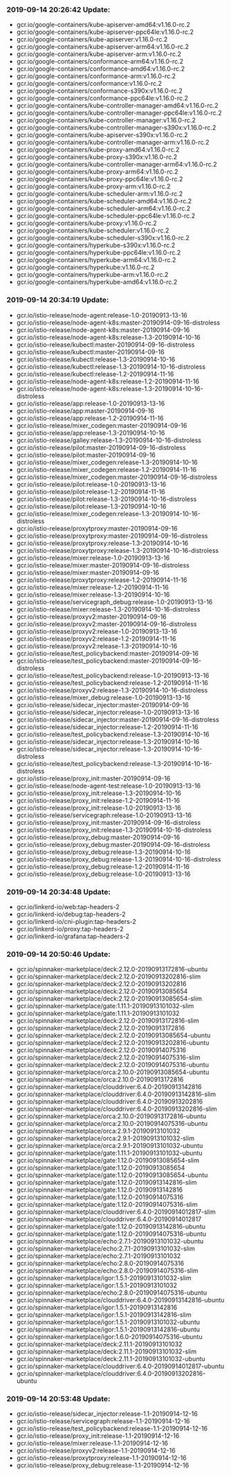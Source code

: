 ### 2019-09-14 20:26:42 Update:

- gcr.io/google-containers/kube-apiserver-amd64:v1.16.0-rc.2
- gcr.io/google-containers/kube-apiserver-ppc64le:v1.16.0-rc.2
- gcr.io/google-containers/kube-apiserver:v1.16.0-rc.2
- gcr.io/google-containers/kube-apiserver-arm64:v1.16.0-rc.2
- gcr.io/google-containers/kube-apiserver-arm:v1.16.0-rc.2
- gcr.io/google-containers/conformance-arm64:v1.16.0-rc.2
- gcr.io/google-containers/conformance-amd64:v1.16.0-rc.2
- gcr.io/google-containers/conformance-arm:v1.16.0-rc.2
- gcr.io/google-containers/conformance:v1.16.0-rc.2
- gcr.io/google-containers/conformance-s390x:v1.16.0-rc.2
- gcr.io/google-containers/conformance-ppc64le:v1.16.0-rc.2
- gcr.io/google-containers/kube-controller-manager-amd64:v1.16.0-rc.2
- gcr.io/google-containers/kube-controller-manager-ppc64le:v1.16.0-rc.2
- gcr.io/google-containers/kube-controller-manager:v1.16.0-rc.2
- gcr.io/google-containers/kube-controller-manager-s390x:v1.16.0-rc.2
- gcr.io/google-containers/kube-apiserver-s390x:v1.16.0-rc.2
- gcr.io/google-containers/kube-controller-manager-arm:v1.16.0-rc.2
- gcr.io/google-containers/kube-proxy-amd64:v1.16.0-rc.2
- gcr.io/google-containers/kube-proxy-s390x:v1.16.0-rc.2
- gcr.io/google-containers/kube-controller-manager-arm64:v1.16.0-rc.2
- gcr.io/google-containers/kube-proxy-arm64:v1.16.0-rc.2
- gcr.io/google-containers/kube-proxy-ppc64le:v1.16.0-rc.2
- gcr.io/google-containers/kube-proxy-arm:v1.16.0-rc.2
- gcr.io/google-containers/kube-scheduler-arm:v1.16.0-rc.2
- gcr.io/google-containers/kube-scheduler-amd64:v1.16.0-rc.2
- gcr.io/google-containers/kube-scheduler-arm64:v1.16.0-rc.2
- gcr.io/google-containers/kube-scheduler-ppc64le:v1.16.0-rc.2
- gcr.io/google-containers/kube-proxy:v1.16.0-rc.2
- gcr.io/google-containers/kube-scheduler:v1.16.0-rc.2
- gcr.io/google-containers/kube-scheduler-s390x:v1.16.0-rc.2
- gcr.io/google-containers/hyperkube-s390x:v1.16.0-rc.2
- gcr.io/google-containers/hyperkube-ppc64le:v1.16.0-rc.2
- gcr.io/google-containers/hyperkube-arm64:v1.16.0-rc.2
- gcr.io/google-containers/hyperkube:v1.16.0-rc.2
- gcr.io/google-containers/hyperkube-arm:v1.16.0-rc.2
- gcr.io/google-containers/hyperkube-amd64:v1.16.0-rc.2
### 2019-09-14 20:34:19 Update:

- gcr.io/istio-release/node-agent:release-1.0-20190913-13-16
- gcr.io/istio-release/node-agent-k8s:master-20190914-09-16-distroless
- gcr.io/istio-release/node-agent-k8s:master-20190914-09-16
- gcr.io/istio-release/node-agent-k8s:release-1.3-20190914-10-16
- gcr.io/istio-release/kubectl:master-20190914-09-16-distroless
- gcr.io/istio-release/kubectl:master-20190914-09-16
- gcr.io/istio-release/kubectl:release-1.3-20190914-10-16
- gcr.io/istio-release/kubectl:release-1.3-20190914-10-16-distroless
- gcr.io/istio-release/kubectl:release-1.2-20190914-11-16
- gcr.io/istio-release/node-agent-k8s:release-1.2-20190914-11-16
- gcr.io/istio-release/node-agent-k8s:release-1.3-20190914-10-16-distroless
- gcr.io/istio-release/app:release-1.0-20190913-13-16
- gcr.io/istio-release/app:master-20190914-09-16
- gcr.io/istio-release/app:release-1.2-20190914-11-16
- gcr.io/istio-release/mixer_codegen:master-20190914-09-16
- gcr.io/istio-release/app:release-1.3-20190914-10-16
- gcr.io/istio-release/galley:release-1.3-20190914-10-16-distroless
- gcr.io/istio-release/pilot:master-20190914-09-16-distroless
- gcr.io/istio-release/pilot:master-20190914-09-16
- gcr.io/istio-release/mixer_codegen:release-1.3-20190914-10-16
- gcr.io/istio-release/mixer_codegen:release-1.2-20190914-11-16
- gcr.io/istio-release/mixer_codegen:master-20190914-09-16-distroless
- gcr.io/istio-release/pilot:release-1.0-20190913-13-16
- gcr.io/istio-release/pilot:release-1.2-20190914-11-16
- gcr.io/istio-release/pilot:release-1.3-20190914-10-16-distroless
- gcr.io/istio-release/pilot:release-1.3-20190914-10-16
- gcr.io/istio-release/mixer_codegen:release-1.3-20190914-10-16-distroless
- gcr.io/istio-release/proxytproxy:master-20190914-09-16
- gcr.io/istio-release/proxytproxy:master-20190914-09-16-distroless
- gcr.io/istio-release/proxytproxy:release-1.3-20190914-10-16
- gcr.io/istio-release/proxytproxy:release-1.3-20190914-10-16-distroless
- gcr.io/istio-release/mixer:release-1.0-20190913-13-16
- gcr.io/istio-release/mixer:master-20190914-09-16-distroless
- gcr.io/istio-release/mixer:master-20190914-09-16
- gcr.io/istio-release/proxytproxy:release-1.2-20190914-11-16
- gcr.io/istio-release/mixer:release-1.2-20190914-11-16
- gcr.io/istio-release/mixer:release-1.3-20190914-10-16
- gcr.io/istio-release/servicegraph_debug:release-1.0-20190913-13-16
- gcr.io/istio-release/mixer:release-1.3-20190914-10-16-distroless
- gcr.io/istio-release/proxyv2:master-20190914-09-16
- gcr.io/istio-release/proxyv2:master-20190914-09-16-distroless
- gcr.io/istio-release/proxyv2:release-1.0-20190913-13-16
- gcr.io/istio-release/proxyv2:release-1.2-20190914-11-16
- gcr.io/istio-release/proxyv2:release-1.3-20190914-10-16
- gcr.io/istio-release/test_policybackend:master-20190914-09-16
- gcr.io/istio-release/test_policybackend:master-20190914-09-16-distroless
- gcr.io/istio-release/test_policybackend:release-1.0-20190913-13-16
- gcr.io/istio-release/test_policybackend:release-1.2-20190914-11-16
- gcr.io/istio-release/proxyv2:release-1.3-20190914-10-16-distroless
- gcr.io/istio-release/mixer_debug:release-1.0-20190913-13-16
- gcr.io/istio-release/sidecar_injector:master-20190914-09-16
- gcr.io/istio-release/sidecar_injector:release-1.0-20190913-13-16
- gcr.io/istio-release/sidecar_injector:master-20190914-09-16-distroless
- gcr.io/istio-release/sidecar_injector:release-1.2-20190914-11-16
- gcr.io/istio-release/test_policybackend:release-1.3-20190914-10-16
- gcr.io/istio-release/sidecar_injector:release-1.3-20190914-10-16
- gcr.io/istio-release/sidecar_injector:release-1.3-20190914-10-16-distroless
- gcr.io/istio-release/test_policybackend:release-1.3-20190914-10-16-distroless
- gcr.io/istio-release/proxy_init:master-20190914-09-16
- gcr.io/istio-release/node-agent-test:release-1.0-20190913-13-16
- gcr.io/istio-release/proxy_init:release-1.3-20190914-10-16
- gcr.io/istio-release/proxy_init:release-1.2-20190914-11-16
- gcr.io/istio-release/proxy_init:release-1.0-20190913-13-16
- gcr.io/istio-release/servicegraph:release-1.0-20190913-13-16
- gcr.io/istio-release/proxy_init:master-20190914-09-16-distroless
- gcr.io/istio-release/proxy_init:release-1.3-20190914-10-16-distroless
- gcr.io/istio-release/proxy_debug:master-20190914-09-16
- gcr.io/istio-release/proxy_debug:master-20190914-09-16-distroless
- gcr.io/istio-release/proxy_debug:release-1.3-20190914-10-16
- gcr.io/istio-release/proxy_debug:release-1.3-20190914-10-16-distroless
- gcr.io/istio-release/proxy_debug:release-1.2-20190914-11-16
- gcr.io/istio-release/proxy_debug:release-1.0-20190913-13-16
### 2019-09-14 20:34:48 Update:

- gcr.io/linkerd-io/web:tap-headers-2
- gcr.io/linkerd-io/debug:tap-headers-2
- gcr.io/linkerd-io/cni-plugin:tap-headers-2
- gcr.io/linkerd-io/proxy:tap-headers-2
- gcr.io/linkerd-io/grafana:tap-headers-2
### 2019-09-14 20:50:46 Update:

- gcr.io/spinnaker-marketplace/deck:2.12.0-20190913172816-ubuntu
- gcr.io/spinnaker-marketplace/deck:2.12.0-20190913202816-slim
- gcr.io/spinnaker-marketplace/deck:2.12.0-20190913202816
- gcr.io/spinnaker-marketplace/deck:2.12.0-20190913085654
- gcr.io/spinnaker-marketplace/deck:2.12.0-20190913085654-slim
- gcr.io/spinnaker-marketplace/gate:1.11.1-20190913101032-slim
- gcr.io/spinnaker-marketplace/gate:1.11.1-20190913101032
- gcr.io/spinnaker-marketplace/deck:2.12.0-20190913172816-slim
- gcr.io/spinnaker-marketplace/deck:2.12.0-20190913172816
- gcr.io/spinnaker-marketplace/deck:2.12.0-20190913085654-ubuntu
- gcr.io/spinnaker-marketplace/deck:2.12.0-20190913202816-ubuntu
- gcr.io/spinnaker-marketplace/deck:2.12.0-20190914075316
- gcr.io/spinnaker-marketplace/deck:2.12.0-20190914075316-slim
- gcr.io/spinnaker-marketplace/deck:2.12.0-20190914075316-ubuntu
- gcr.io/spinnaker-marketplace/orca:2.10.0-20190913085654-ubuntu
- gcr.io/spinnaker-marketplace/orca:2.10.0-20190913172816
- gcr.io/spinnaker-marketplace/clouddriver:6.4.0-20190913142816
- gcr.io/spinnaker-marketplace/clouddriver:6.4.0-20190913142816-slim
- gcr.io/spinnaker-marketplace/clouddriver:6.4.0-20190913202816
- gcr.io/spinnaker-marketplace/clouddriver:6.4.0-20190913202816-slim
- gcr.io/spinnaker-marketplace/orca:2.10.0-20190913172816-ubuntu
- gcr.io/spinnaker-marketplace/orca:2.10.0-20190914075316-ubuntu
- gcr.io/spinnaker-marketplace/orca:2.9.1-20190913101032
- gcr.io/spinnaker-marketplace/orca:2.9.1-20190913101032-slim
- gcr.io/spinnaker-marketplace/orca:2.9.1-20190913101032-ubuntu
- gcr.io/spinnaker-marketplace/gate:1.11.1-20190913101032-ubuntu
- gcr.io/spinnaker-marketplace/gate:1.12.0-20190913085654-slim
- gcr.io/spinnaker-marketplace/gate:1.12.0-20190913085654
- gcr.io/spinnaker-marketplace/gate:1.12.0-20190913085654-ubuntu
- gcr.io/spinnaker-marketplace/gate:1.12.0-20190913142816-slim
- gcr.io/spinnaker-marketplace/gate:1.12.0-20190913142816
- gcr.io/spinnaker-marketplace/gate:1.12.0-20190914075316
- gcr.io/spinnaker-marketplace/gate:1.12.0-20190914075316-slim
- gcr.io/spinnaker-marketplace/clouddriver:6.4.0-20190914012817-slim
- gcr.io/spinnaker-marketplace/clouddriver:6.4.0-20190914012817
- gcr.io/spinnaker-marketplace/gate:1.12.0-20190913142816-ubuntu
- gcr.io/spinnaker-marketplace/gate:1.12.0-20190914075316-ubuntu
- gcr.io/spinnaker-marketplace/echo:2.7.1-20190913101032-ubuntu
- gcr.io/spinnaker-marketplace/echo:2.7.1-20190913101032-slim
- gcr.io/spinnaker-marketplace/echo:2.7.1-20190913101032
- gcr.io/spinnaker-marketplace/echo:2.8.0-20190914075316
- gcr.io/spinnaker-marketplace/echo:2.8.0-20190914075316-slim
- gcr.io/spinnaker-marketplace/igor:1.5.1-20190913101032-slim
- gcr.io/spinnaker-marketplace/igor:1.5.1-20190913101032
- gcr.io/spinnaker-marketplace/echo:2.8.0-20190914075316-ubuntu
- gcr.io/spinnaker-marketplace/clouddriver:6.4.0-20190913142816-ubuntu
- gcr.io/spinnaker-marketplace/igor:1.5.1-20190913142816
- gcr.io/spinnaker-marketplace/igor:1.5.1-20190913142816-slim
- gcr.io/spinnaker-marketplace/igor:1.5.1-20190913101032-ubuntu
- gcr.io/spinnaker-marketplace/igor:1.5.1-20190913142816-ubuntu
- gcr.io/spinnaker-marketplace/igor:1.6.0-20190914075316-ubuntu
- gcr.io/spinnaker-marketplace/deck:2.11.1-20190913101032
- gcr.io/spinnaker-marketplace/deck:2.11.1-20190913101032-slim
- gcr.io/spinnaker-marketplace/deck:2.11.1-20190913101032-ubuntu
- gcr.io/spinnaker-marketplace/clouddriver:6.4.0-20190914012817-ubuntu
- gcr.io/spinnaker-marketplace/clouddriver:6.4.0-20190913202816-ubuntu
### 2019-09-14 20:53:48 Update:

- gcr.io/istio-release/sidecar_injector:release-1.1-20190914-12-16
- gcr.io/istio-release/servicegraph:release-1.1-20190914-12-16
- gcr.io/istio-release/test_policybackend:release-1.1-20190914-12-16
- gcr.io/istio-release/proxy_init:release-1.1-20190914-12-16
- gcr.io/istio-release/mixer:release-1.1-20190914-12-16
- gcr.io/istio-release/proxyv2:release-1.1-20190914-12-16
- gcr.io/istio-release/proxytproxy:release-1.1-20190914-12-16
- gcr.io/istio-release/proxy_debug:release-1.1-20190914-12-16
